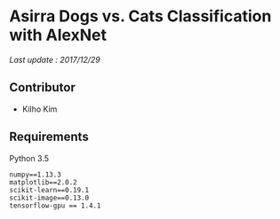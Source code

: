 # Asirra Dogs vs. Cats Classification with AlexNet

*Last update : 2017/12/29*

## Contributor
* Kilho Kim

## Requirements
Python 3.5
```
numpy==1.13.3
matplotlib==2.0.2
scikit-learn==0.19.1
scikit-image==0.13.0
tensorflow-gpu == 1.4.1
```
